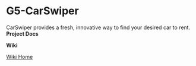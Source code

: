 # G5-CarSwiper
CarSwiper provides a fresh, innovative way to find your desired car to rent. 
**Project Docs**
 
**Wiki**

 [Wiki Home](../../wiki)

